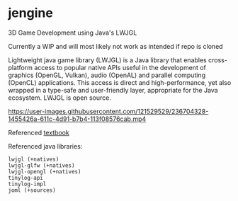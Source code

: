 # jengine
3D Game Development using Java's LWJGL

Currently a WIP and will most likely not work as intended if repo is cloned

Lightweight java game library (LWJGL) is a Java library that enables cross-platform access to popular native APIs useful in the development of graphics (OpenGL, Vulkan), audio (OpenAL) and parallel computing (OpenCL) applications. This access is direct and high-performance, yet also wrapped in a type-safe and user-friendly layer, appropriate for the Java ecosystem. LWJGL is open source.


https://user-images.githubusercontent.com/121529529/236704328-1455426a-611c-4d91-b7b4-113f08576cab.mp4


Referenced [textbook](https://ahbejarano.gitbook.io/lwjglgamedev/)

Referenced java libraries:
```
lwjgl (+natives)
lwjgl-glfw (+natives)
lwjgl-opengl (+natives)
tinylog-api
tinylog-impl
joml (+sources)
```
